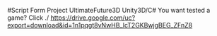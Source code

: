 #Script Form Project UltimateFuture3D Unity3D/C#
You want tested a game? Click ./ https://drive.google.com/uc?export=download&id=1n1pqgt8vNwHB_lcT2GKBwjgBEG_ZFnZ8
